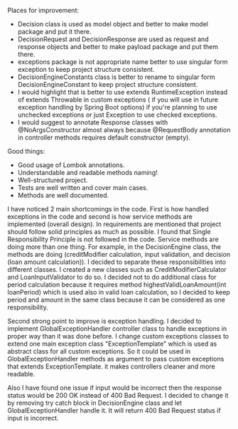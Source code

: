 Places for improvement:
- Decision class is used as model object and better to make model package and put it there.
- DecisionRequest and DecisionResponse are used as request and response objects and better to make payload package and put them there.
- exceptions package is not appropriate name better to use singular form exception to keep project structure consistent.
- DecisionEngineConstants class is better to rename to singular form DecisionEngineConstant to keep project structure consistent.
- I would highlight that is better to use extends RuntimeException instead of extends Throwable in custom exceptions ( if you will use in future exception handling by Spring Boot options) if you're planning to use unchecked exceptions or just Exception to use checked exceptions.
- I would suggest to annotate Response classes with @NoArgsConstructor almost always because @RequestBody annotation in controller methods requires default constructor (empty).

Good things:
- Good usage of Lombok annotations.
- Understandable and readable methods naming!
- Well-structured project.
- Tests are well written and cover main cases.
- Methods are well documented.

I have noticed 2 main shortcomings in the code. First is how handled exceptions in the code and second is how service methods are implemented (overall design). In requirements are mentioned that project should follow
solid principles as much as possible. I found that Single Responsibility Principle is not followed in the code. Service methods are doing more than one thing. For example, in the DecisionEngine class, the methods
are doing (creditModifier calculation, input validation, and decision (loan amount calculation)). I decided to separate these responsibilities into different classes. I created a new classes such 
as CreditModifierCalculator and LoanInputValidator to do so. I decided not to do additional class for period calculation because it requires method highestValidLoanAmount(int loanPeriod) 
which is used also in valid loan calculation, so I decided to keep period and amount in the same class because it can be considered as one responsibility.  


Second strong point to improve is exception handling. I decided to implement GlobalExceptionHandler controller class to handle exceptions in proper way than it was done before.
I change custom exceptions classes to extend one main exception class "ExceptionTemplate" which is used as abstract class for all custom exceptions. So it could be used in GlobalExceptionHandler methods as argument
to pass custom exceptions that extends ExceptionTemplate. it makes controllers cleaner and more readable.

Also I have found one issue if input would be incorrect then the response status would be 200 OK instead of 400 Bad Request. I decided to change it by removing try catch
block in DecisionEngine class and let GlobalExceptionHandler handle it. It will return 400 Bad Request status if input is incorrect.
```